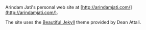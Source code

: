 Arindam Jati's personal web site at [http://arindamjati.com/](http://arindamjati.com/).

The site uses the [Beautiful Jekyll](http://deanattali.com/beautiful-jekyll) theme provided by Dean Attali.
